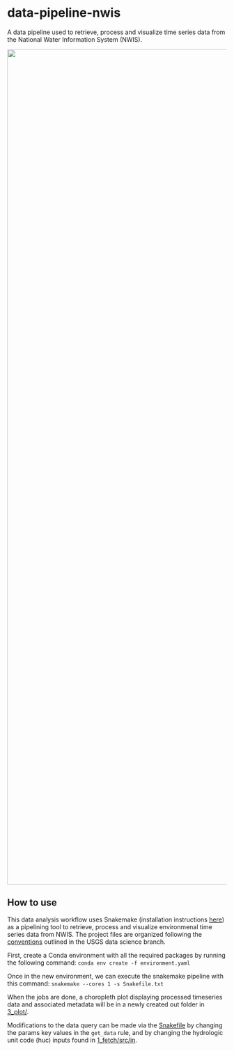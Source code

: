 # data-pipeline-nwis

A data pipeline used to retrieve, process and visualize time series data from the National Water Information System (NWIS). 

<img src="./images/example_choropleth_plot.gif?raw=true" width="1920px">

## How to use

This data analysis workflow uses Snakemake (installation instructions [here](https://snakemake.readthedocs.io/en/stable/getting_started/installation.html)) as a pipelining tool to retrieve, process and visualize environmenal time series data from NWIS. The project files are organized following the [conventions](https://github.com/DOI-USGS/ds-pipelines-targets-1-course/blob/main/course-instructions.md) outlined in the USGS data science branch.

First, create a Conda environment with all the required packages by running the following command: `
conda env create -f environment.yaml
`

Once in the new environment, we can execute the snakemake pipeline with this command: `snakemake --cores 1 -s Snakefile.txt`

When the jobs are done, a choropleth plot displaying processed timeseries data and associated metadata will be in a newly created out folder in [3_plot/](3_plot/).

Modifications to the data query can be made via the [Snakefile](Snakefile.txt) by changing the params key values in the `get_data` rule, and by changing the hydrologic unit code (huc) inputs found in [1_fetch/src/in](1_fetch/src/in).
